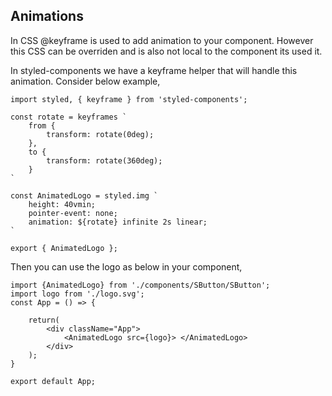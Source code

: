 ## Animations

In CSS @keyframe is used to add animation to your component. However this CSS can be overriden and is also not
local to the component its used it.

In styled-components we have a keyframe helper that will handle this animation. Consider below example,

```
import styled, { keyframe } from 'styled-components';

const rotate = keyframes `
    from {
        transform: rotate(0deg);
    },
    to {
        transform: rotate(360deg);
    }
`

const AnimatedLogo = styled.img `
    height: 40vmin;
    pointer-event: none;
    animation: ${rotate} infinite 2s linear;
`

export { AnimatedLogo };

```

Then you can use the logo as below in your component,

```
import {AnimatedLogo} from './components/SButton/SButton';
import logo from './logo.svg';
const App = () => {

    return(
        <div className="App">
            <AnimatedLogo src={logo}> </AnimatedLogo>
        </div>
    );
}

export default App;
```